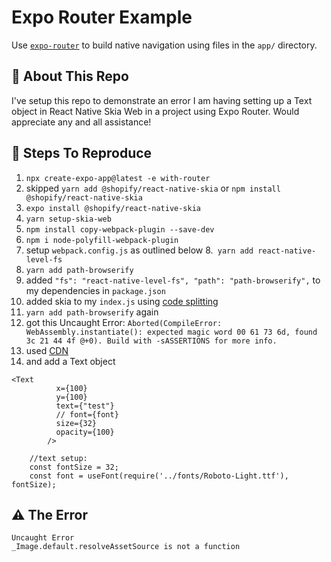 # Expo Router Example

Use [`expo-router`](https://expo.github.io/router) to build native navigation using files in the `app/` directory.

## 🚀 About This Repo

I've setup this repo to demonstrate an error I am having setting up a Text object in React Native Skia Web in a project using Expo Router. Would appreciate any and all assistance!

## 📝 Steps To Reproduce

1. `npx create-expo-app@latest -e with-router`
2. skipped `yarn add @shopify/react-native-skia` or `npm install @shopify/react-native-skia`
3. `expo install @shopify/react-native-skia`
4. `yarn setup-skia-web`
5. `npm install copy-webpack-plugin --save-dev`
6. `npm i node-polyfill-webpack-plugin`
7. setup `webpack.config.js` as outlined below
8.` yarn add react-native-level-fs`
9. `yarn add path-browserify`
10. added `"fs": "react-native-level-fs", "path": "path-browserify",` to my dependencies in `package.json`
11. added skia to my `index.js` using [code splitting](https://shopify.github.io/react-native-skia/docs/getting-started/web#using-code-splitting)
12. `yarn add path-browserify` again
13. got this Uncaught Error: `Aborted(CompileError: WebAssembly.instantiate(): expected magic word 00 61 73 6d, found 3c 21 44 4f @+0). Build with -sASSERTIONS for more info.`
14. used [CDN](https://shopify.github.io/react-native-skia/docs/getting-started/web#using-a-cdn)
15. and add a Text object

```
<Text
          x={100}
          y={100}
          text={"test"}
          // font={font}
          size={32}
          opacity={100}
        />
```

```
    //text setup:
    const fontSize = 32;
    const font = useFont(require('../fonts/Roboto-Light.ttf'), fontSize);
```

## ⚠️ The Error

```
Uncaught Error
_Image.default.resolveAssetSource is not a function
```
